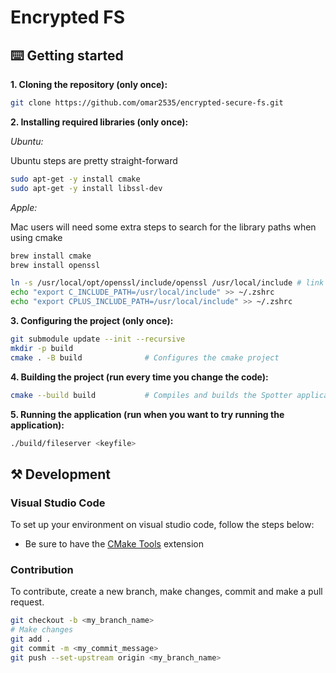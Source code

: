 # Encrypted FS

## ⌨️ Getting started

**1. Cloning the repository (only once):**

```sh
git clone https://github.com/omar2535/encrypted-secure-fs.git
```

**2. Installing required libraries (only once):**

*Ubuntu:*

Ubuntu steps are pretty straight-forward

```sh
sudo apt-get -y install cmake
sudo apt-get -y install libssl-dev
```

*Apple:*

Mac users will need some extra steps to search for the library paths when using cmake

```sh
brew install cmake
brew install openssl

ln -s /usr/local/opt/openssl/include/openssl /usr/local/include # link openssl lib to `/usr/local/include`
echo "export C_INCLUDE_PATH=/usr/local/include" >> ~/.zshrc
echo "export CPLUS_INCLUDE_PATH=/usr/local/include" >> ~/.zshrc
```

**3. Configuring the project (only once):**

```sh
git submodule update --init --recursive
mkdir -p build
cmake . -B build              # Configures the cmake project
```

**4. Building the project (run every time you change the code):**

```sh
cmake --build build           # Compiles and builds the Spotter application
```

**5. Running the application (run when you want to try running the application):**

```sh
./build/fileserver <keyfile>
```

## ⚒️ Development

### Visual Studio Code

To set up your environment on visual studio code, follow the steps below:

- Be sure to have the [CMake Tools](https://marketplace.visualstudio.com/items?itemName=ms-vscode.cmake-tools) extension

### Contribution

To contribute, create a new branch, make changes, commit and make a pull request.

```sh
git checkout -b <my_branch_name>
# Make changes
git add .
git commit -m <my_commit_message>
git push --set-upstream origin <my_branch_name>
```
